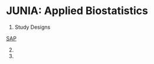 # JUNIA: Applied Biostatistics

1. Study Designs

[SAP](https://classic.clinicaltrials.gov/ProvidedDocs/88/NCT03574688/Prot_SAP_000.pdf)


2. 
3. 
